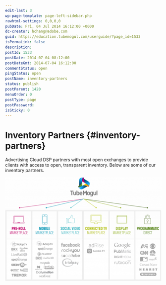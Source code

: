 ```yaml
---
edit-last: 3
wp-page-template: page-left-sidebar.php
rawhtml-settings: 0,0,0,0
pubDate: Fri, 04 Jul 2014 16:12:00 +0000
dc-creator: hchang@adobe.com
guid: https://education.tubemogul.com/userguide/?page_id=1533
isPermaLink: false
description: 
postId: 1533
postDate: 2014-07-04 08:12:00
postDateGmt: 2014-07-04 16:12:00
commentStatus: open
pingStatus: open
postName: inventory-partners
status: publish
postParent: 1420
menuOrder: 0
postType: page
postPassword: 
isSticky: 0
---
```


# Inventory Partners {#inventory-partners}

Advertising Cloud DSP partners with most open exchanges to provide clients with access to open, transparent inventory. Below are some of our inventory partners.
 
[ ![Inventory](assets/inventory-1024x678.png)](assets/inventory.png) 
